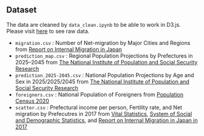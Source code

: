 ## Dataset
The data are cleaned by `data_clean.ipynb` to be able to work in D3.js. Please visit [here](https://github.com/ayakow1/CAPP30239_FA22/tree/main/week_03/data) to see raw data. 

- `migration.csv` : Number of Net-migration by Major Cities and Regions from [Report on Internal Migration in Japan](https://www.e-stat.go.jp/en/stat-search/files?page=1&layout=datalist&toukei=00200523&tstat=000000070001&cycle=7&year=20210&month=0&tclass1=000001148746&stat_infid=000032163826&result_back=1&tclass2val=0)
- `prediction_map.csv` : Regional Population Projections by Prefectures in 2025–2045 from [The National Institute of Population and Social Security Research](https://www.ipss.go.jp/pp-shicyoson/j/shicyoson18/t-page.asp)
- `prediction_2025-2045.csv` : National Population Projections by Age and Sex in 2025/2025/2045 from [The National Institute of Population and Social Security Research](https://www.ipss.go.jp/pp-shicyoson/j/shicyoson18/t-page.asp)
- `foreigners.csv` : National Population of Foreigners from [Population Census 2020](https://www.e-stat.go.jp/en/dbview?sid=0003445244)
- `scatter.csv` : Prefectural income per person, Fertility rate, and Net migration by Prefecutres in 2017 from [Vital Statistics](https://www.e-stat.go.jp/en/stat-search/files?page=1&layout=datalist&toukei=00450011&tstat=000001028897&cycle=7&year=20200&month=0&tclass1=000001053058&tclass2=000001053061&tclass3=000001053064&stat_infid=000032118531&result_back=1&tclass4val=0), [System of Social and Demographic Statistics](https://www.e-stat.go.jp/en/stat-search/files?page=1&layout=datalist&toukei=00200502&tstat=000001162826&cycle=0&year=20220&month=0&tclass1=000001162827&stat_infid=000032169057&tclass2val=0), and [Report on Internal Migration in Japan in 2017](https://www.e-stat.go.jp/en/dbview?sid=0003211022)
